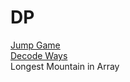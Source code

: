 # DP

<a href="https://leetcode.com/problems/jump-game/description/?envType=problem-list-v2&envId=dynamic-programming">Jump Game</a><br>
<a href="https://leetcode.com/problems/decode-ways/description/?envType=problem-list-v2&envId=dynamic-programming">Decode Ways</a><br>
<a href="https://leetcode.com/problems/longest-mountain-in-array/description/?envType=problem-list-v2&envId=dynamic-programming"></a>Longest Mountain in Array<br>
<a href=""></a><br>
<a href=""></a><br>
<a href=""></a><br>
<a href=""></a><br>
<a href=""></a><br>
<a href=""></a><br>
<a href=""></a><br>
<a href=""></a><br>
<a href=""></a><br>
<a href=""></a><br>
<a href=""></a><br>
<a href=""></a><br>
<a href=""></a><br>
<a href=""></a><br>
<a href=""></a><br>
<a href=""></a><br>
<a href=""></a><br>
<a href=""></a><br>
<a href=""></a><br>
<a href=""></a><br>
<a href=""></a>
<a href=""></a>
<a href=""></a>
<a href=""></a>
<a href=""></a>
<a href=""></a>
<a href=""></a>
<a href=""></a>
<a href=""></a>
<a href=""></a>
<a href=""></a>
<a href=""></a>
<a href=""></a>
<a href=""></a>
<a href=""></a>

